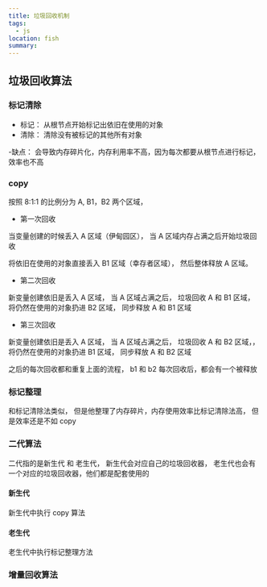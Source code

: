 ```yaml
---
title: 垃圾回收机制
tags:
  - js
location: fish
summary:
---
```


## 垃圾回收算法

### 标记清除

- 标记： 从根节点开始标记出依旧在使用的对象
- 清除： 清除没有被标记的其他所有对象

-缺点： 会导致内存碎片化，内存利用率不高，因为每次都要从根节点进行标记，效率也不高

### copy

按照 8:1:1 的比例分为 A, B1，B2 两个区域，

- 第一次回收

当变量创建的时候丢入 A 区域（伊甸园区）， 当 A 区域内存占满之后开始垃圾回收

将依旧在使用的对象直接丢入 B1 区域（幸存者区域）， 然后整体释放 A 区域。

- 第二次回收

新变量创建依旧是丢入 A 区域， 当 A 区域占满之后， 垃圾回收 A 和 B1 区域， 将仍然在使用的对象扔进 B2 区域， 同步释放 A 和 B1 区域

- 第三次回收

新变量创建依旧是丢入 A 区域， 当 A 区域占满之后， 垃圾回收 A 和 B2 区域，， 将仍然在使用的对象扔进 B1 区域， 同步释放 A 和 B2 区域

之后的每次回收都和重复上面的流程， b1 和 b2 每次回收后，都会有一个被释放

### 标记整理

和标记清除法类似， 但是他整理了内存碎片，内存使用效率比标记清除法高， 但是效率还是不如 copy

### 二代算法

二代指的是新生代 和 老生代， 新生代会对应自己的垃圾回收器， 老生代也会有一个对应的垃圾回收器，他们都是配套使用的

#### 新生代

新生代中执行 copy 算法

#### 老生代

老生代中执行标记整理方法

### 增量回收算法
